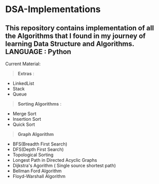 # DSA-Implementations
This repository contains implementation of all the Algorithms that I found in my journey of learning Data Structure and Algorithms. LANGUAGE : Python
------------------------------------------------------------------------------------------------------------------------------------------------------
Current Material:
 >**Extras** :
  - LinkedList
  - Stack
  - Queue
 > **Sorting Algorithms** : 
  - Merge Sort
  - Insertion Sort
  - Quick Sort
 > **Graph Algorithm**
  - BFS(Breadth First Search)
  - DFS(Depth First Search)
  - Topological Sorting
  - Longest Path in Directed Acyclic Graphs
  - Dijkstra's Agorithm ( Single source shortest path)
  - Bellman Ford Algorithm
  - Floyd-Warshall Algorithm
